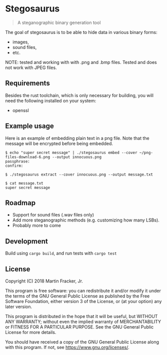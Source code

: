 # Stegosaurus

> A steganographic binary generation tool

The goal of stegosaurus is to be able to hide data in various binary forms:

- images,
- sound files,
- etc.

NOTE: tested and working with with .png and .bmp files. Tested and does not
work with JPEG files.

## Requirements

Besides the rust toolchain, which is only necessary for building, you will need
the following installed on your system:

- openssl

## Example usage

Here is an example of embedding plain text in a png file. Note that the message will
be encrypted before being embedded.

```
$ echo "super secret message" | ./stegosaurus embed --cover ~/png-files-download-6.png --output innocuous.png
passphrase: 
confirm:

$ ./stegosaurus extract --cover innocuous.png --output message.txt

$ cat message.txt
super secret message
```

## Roadmap

- Support for sound files (.wav files only)
- Add more steganographic methods (e.g. customizing how many LSBs).
- Probably more to come

## Development

Build using `cargo build`, and run tests with `cargo test`

## License

Copyright (C) 2018 Martin Fracker, Jr.

This program is free software: you can redistribute it and/or modify
it under the terms of the GNU General Public License as published by
the Free Software Foundation, either version 3 of the License, or
(at your option) any later version.

This program is distributed in the hope that it will be useful,
but WITHOUT ANY WARRANTY; without even the implied warranty of
MERCHANTABILITY or FITNESS FOR A PARTICULAR PURPOSE.  See the
GNU General Public License for more details.

You should have received a copy of the GNU General Public License
along with this program.  If not, see https://www.gnu.org/licenses/.
